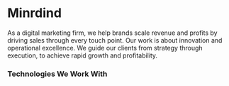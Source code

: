# Minrdind
<p>As a digital marketing firm, we help brands scale revenue and profits by driving sales through every touch point. Our work is about innovation and operational excellence. We guide our clients from strategy through execution, to achieve rapid growth and profitability.</p>
<h3>Technologies We Work With</h3>

